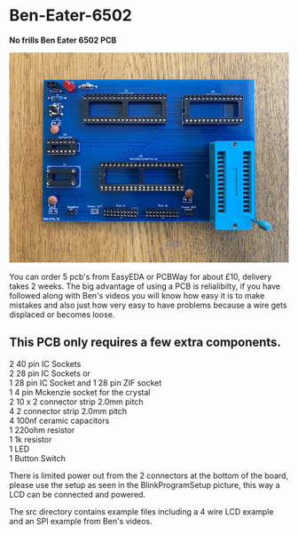 # Ben-Eater-6502
<b>No frills Ben Eater 6502 PCB</b> 


<img src="BareBoard.jpg" title="Ben Eater 6502 no frills pcb">

<p>
  You can order 5 pcb's from EasyEDA or PCBWay for about £10, delivery takes 2 weeks. The big advantage of using a PCB is relialibilty, if
  you have followed along with Ben's videos you will know how easy it is to make mistakes and also just how very easy to have problems       because a wire gets displaced or becomes loose.
</p>


<h2>This PCB only requires a few extra components.</h2>

<p>
  2 40 pin IC Sockets<br />
  2 28 pin IC Sockets or<br />
  1 28 pin IC Socket and 1 28 pin ZIF socket<br />
  1 4 pin Mckenzie socket for the crystal<br />
  2 10 x 2 connector strip 2.0mm pitch<br />
  4 2 connector strip 2.0mm pitch<br />
  4 100nf ceramic capacitors<br />
  1 220ohm resistor<br />
  1 1k resistor<br />
  1 LED<br />
  1 Button Switch<br />
</p>

<p>
  There is limited power out from the 2 connectors at the bottom of the board, please use the setup as seen in the BlinkProgramSetup         picture, this way a LCD can be connected and powered.
</p>
  
<p>
  The src directory contains example files including a 4 wire LCD example and an SPI example from Ben's videos.
</p>
  
  

